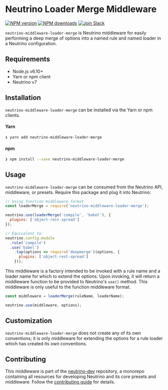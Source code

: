 # Neutrino Loader Merge Middleware
[![NPM version][npm-image]][npm-url] [![NPM downloads][npm-downloads]][npm-url] [![Join Slack][slack-image]][slack-url]

`neutrino-middleware-loader-merge` is Neutrino middleware for easily performing a deep merge of options into
a named rule and named loader in a Neutrino configuration.

## Requirements

- Node.js v6.10+
- Yarn or npm client
- Neutrino v7

## Installation

`neutrino-middleware-loader-merge` can be installed via the Yarn or npm clients.

#### Yarn

```bash
❯ yarn add neutrino-middleware-loader-merge
```

#### npm

```bash
❯ npm install --save neutrino-middleware-loader-merge
```

## Usage

`neutrino-middleware-loader-merge` can be consumed from the Neutrino API, middleware, or presets. Require this package
and plug it into Neutrino:

```js
// Using function middleware format
const loaderMerge = require('neutrino-middleware-loader-merge');

neutrino.use(loaderMerge('compile', 'babel'), {
  plugins: ['object-rest-spread']
});

// Equivalent to:
neutrino.config.module
  .rule('compile')
  .use('babel')
    .tap(options => require('deepmerge')(options, {
      plugins: ['object-rest-spread']
    }));
```

This middleware is a factory intended to be invoked with a rule name and a loader name for which to extend the options.
Upon invoking, it will return a middleware function to be provided to Neutrino's `use()` method. This middleware is
only useful to the function middleware format.

```js
const middleware = loaderMerge(ruleName, loaderName);

neutrino.use(middleware, options);
```


## Customization

`neutrino-middleware-loader-merge` does not create any of its own conventions; it is only middleware
for extending the options for a rule loader which has created its own conventions.

## Contributing

This middleware is part of the [neutrino-dev](https://github.com/mozilla-neutrino/neutrino-dev) repository, a monorepo
containing all resources for developing Neutrino and its core presets and middleware. Follow the
[contributing guide](../../contributing) for details.

[npm-image]: https://img.shields.io/npm/v/neutrino-middleware-loader-merge.svg
[npm-downloads]: https://img.shields.io/npm/dt/neutrino-middleware-loader-merge.svg
[npm-url]: https://npmjs.org/package/neutrino-middleware-loader-merge
[slack-image]: https://neutrino-slack.herokuapp.com/badge.svg
[slack-url]: https://neutrino-slack.herokuapp.com/
